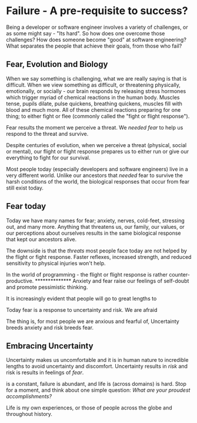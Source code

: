 # Failure - A pre-requisite to success? 

Being a developer or software engineer involves a variety of challenges, or as some might say - "Its hard". So how does one overcome those challenges? How does someone become "good" at software engineering? What separates the people that achieve their goals, from those who fail? 

## Fear, Evolution and Biology   

When we say something is challenging, what we are really saying is that is difficult. When we view something as difficult, or threatening physically, emotionally, or socially - our brain responds by releasing stress hormones which trigger myriad of chemical reactions in the human body. Muscles tense, pupils dilate, pulse quickens, breathing quickens, muscles fill with blood and much more. All of these chemical reactions preparing for one thing; to either fight or flee (commonly called the "fight or flight response"). 

Fear results the moment we perceive a threat. We _needed fear_ to help us respond to the threat and survive.

Despite centuries of evolution, when we perceive a threat (physical, social or mental), our flight or flight response prepares us to either run or give our everything to fight for our survival.

Most people today (especially developers and software engineers) live in a very different world. Unlike our ancestors that _needed_ fear to survive the harsh conditions of the world, the biological responses that occur from fear still exist today.

## Fear today 

Today we have many names for fear; anxiety, nerves, cold-feet, stressing out, and many more. Anything that threatens us, our family, our values, or our perceptions about ourselves results in the same biological response that kept our ancestors alive. 

The downside is that the _threats_ most people face today are not helped by the flight or fight response. Faster reflexes, increased strength, and reduced sensitivity to physical injuries won't help. 

In the world of programming - the flight or flight response is rather counter-productive. ************** Anxiety and fear raise our feelings of self-doubt and promote pessimistic thinking. 

It is increasingly evident that people will go to great lengths to 

Today fear is a response to uncertainty and risk. We are afraid 

The thing is, for most people we are anxious and fearful of, Uncertainty breeds anxiety and risk breeds fear. 

## Embracing Uncertainty

Uncertainty makes us uncomfortable and it is in human nature to incredible lengths to avoid uncertainty and discomfort. Uncertainty results in _risk_ and risk is results in feelings of _fear_. 


 is a constant, failure is abundant, and life is (across domains) is hard. Stop for a moment, and think about one simple question: _What are your proudest accomplishments?_ 

Life is  my own experiences, or those of people across the globe and throughout history. 






